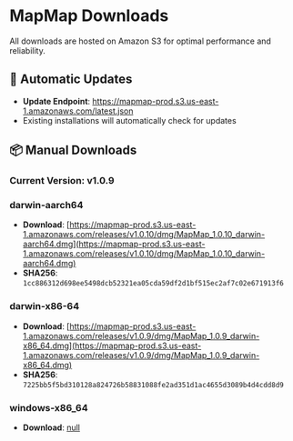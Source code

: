 # MapMap Downloads

All downloads are hosted on Amazon S3 for optimal performance and reliability.

## 🔄 Automatic Updates

- **Update Endpoint**: https://mapmap-prod.s3.us-east-1.amazonaws.com/latest.json
- Existing installations will automatically check for updates

## 📦 Manual Downloads

### Current Version: v1.0.9

### darwin-aarch64

- **Download**: [https://mapmap-prod.s3.us-east-1.amazonaws.com/releases/v1.0.10/dmg/MapMap_1.0.10_darwin-aarch64.dmg](https://mapmap-prod.s3.us-east-1.amazonaws.com/releases/v1.0.10/dmg/MapMap_1.0.10_darwin-aarch64.dmg)
- **SHA256**: `1cc886312d698ee5498dcb52321ea05cda59df2d1bf515ec2af7c02e671913f6`

### darwin-x86-64

- **Download**: [https://mapmap-prod.s3.us-east-1.amazonaws.com/releases/v1.0.9/dmg/MapMap_1.0.9_darwin-x86_64.dmg](https://mapmap-prod.s3.us-east-1.amazonaws.com/releases/v1.0.9/dmg/MapMap_1.0.9_darwin-x86_64.dmg)
- **SHA256**: `7225bb5f5bd310128a824726b58831088fe2ad351d1ac4655d3089b4d4cdd8d9`

### windows-x86_64

- **Download**: [null](null)

